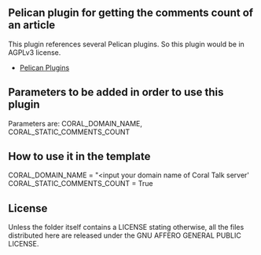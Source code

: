 Pelican plugin for getting the comments count of an article
-----------------------------------------------------------

This plugin references several Pelican plugins.
So this plugin would be in AGPLv3 license.

- [Pelican Plugins](https://github.com/getpelican/pelican-plugins/)

Parameters to be added in order to use this plugin
--------------------------------------------------

Parameters are: CORAL_DOMAIN_NAME, CORAL_STATIC_COMMENTS_COUNT

How to use it in the template
-----------------------------

CORAL_DOMAIN_NAME = "<input your domain name of Coral Talk server'
CORAL_STATIC_COMMENTS_COUNT = True

License
-------
Unless the folder itself contains a LICENSE stating otherwise, all the files
distributed here are released under the GNU AFFERO GENERAL PUBLIC LICENSE.
